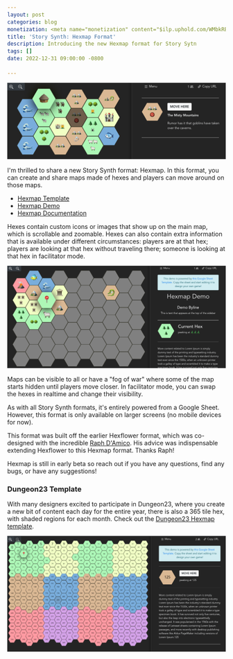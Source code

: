 ```yaml
---
layout: post
categories: blog
monetization: <meta name="monetization" content="$ilp.uphold.com/WMbkRBiZFgbx">
title: 'Story Synth: Hexmap Format'
description: Introducing the new Hexmap format for Story Sytn
tags: []
date: 2022-12-31 09:00:00 -0800

---
```

![an interpretation of the map from the Hobbit in Hexmap](/uploads/screenshot-2022-12-31-at-8-46-13-am.png)

I'm thrilled to share a new Story Synth format: Hexmap. In this format, you can create and share maps made of hexes and players can move around on those maps.

* [Hexmap Template](https://docs.google.com/spreadsheets/d/1tW0XdThjJesSdRcU_Tj1hk-V008QIpVw87UDcTdGQ-k/edit#gid=0)
* [Hexmap Demo](https://storysynth.org/Hexmap/1tW0XdThjJesSdRcU_Tj1hk-V008QIpVw87UDcTdGQ-k/)
* [Hexmap Documentation](https://docs.storysynth.org/guide/formats.html#hexmap)

Hexes contain custom icons or images that show up on the main map, which is scrollable and zoomable. Hexes can also contain extra information that is available under different circumstances: players are at that hex; players are looking at that hex without traveling there; someone is looking at that hex in facilitator mode.

![A screenshot of the hexmap interface with fog of war](/uploads/screenshot-2022-12-31-at-8-57-41-am.png)

Maps can be visible to all or have a "fog of war" where some of the map starts hidden until players move closer. In facilitator mode, you can swap the hexes in realtime and change their visibility.

As with all Story Synth formats, it's entirely powered from a Google Sheet. However, this format is only available on larger screens (no mobile devices for now).

This format was built off the earlier Hexflower format, which was co-designed with the incredible [Raph D'Amico](http://www.raphdamico.com/). His advice was indispensable extending Hexflower to this Hexmap format. Thanks Raph!

Hexmap is still in early beta so reach out if you have any questions, find any bugs, or have any suggestions!

### Dungeon23 Template

With many designers excited to participate in Dungeon23, where you create a new bit of content each day for the entire year, there is also a 365 tile hex, with shaded regions for each month. Check out the [Dungeon23 Hexmap template](https://docs.google.com/spreadsheets/d/1SkDBWYjvw6IB9N4SRj7wJVqK3pI-d-PkK5AUXWHnMaU/edit#gid=0).

![a screenshot of the 365 hexmap template for Dungeon23](/uploads/screenshot-2022-12-31-at-8-52-53-am.png)